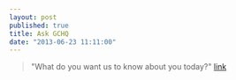 ```yaml
---
layout: post
published: true
title: Ask GCHQ
date: "2013-06-23 11:11:00"
---
```


> "What do you want us to know about you today?"
> [link](http://www.jonathancresswell.co.uk/askgchq/)
